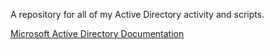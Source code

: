 A repository for all of my Active Directory activity and scripts.

[Microsoft Active Directory Documentation](https://docs.microsoft.com/en-us/powershell/module/activedirectory/?view=windowsserver2022-ps)
